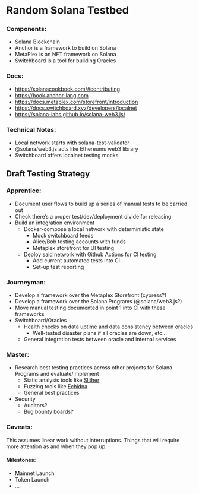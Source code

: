 # Random Solana Testbed

### Components: 
- Solana Blockchain
- Anchor is a framework to build on Solana
- MetaPlex is an NFT framework on Solana
- Switchboard is a tool for building Oracles

### Docs: 
- https://solanacookbook.com/#contributing
- https://book.anchor-lang.com
- https://docs.metaplex.com/storefront/introduction
- https://docs.switchboard.xyz/developers/localnet
- https://solana-labs.github.io/solana-web3.js/

### Technical Notes:
- Local network starts with solana-test-validator
- @solana/web3.js acts like Ethereums web3 library
- Switchboard offers localnet testing mocks

## Draft Testing Strategy

### Apprentice: 

* Document user flows to build up a series of manual tests to be carried out
* Check there’s a proper test/dev/deployment divide for releasing
* Build an integration environment
    * Docker-compose a local network with deterministic state
        * Mock switchboard feeds
        * Alice/Bob testing accounts with funds
        * Metaplex storefront for UI testing
    * Deploy said network with Github Actions for CI testing
        * Add current automated tests into CI
        * Set-up test reporting

### Journeyman: 

* Develop a framework over the Metaplex Storefront (cypress?)
* Develop a framework over the Solana Programs (@solana/web3.js?)
* Move manual testing documented in point 1 into CI with these frameworks
* Switchboard/Oracles
   * Health checks on data uptime and data consistency between oracles
      * Well-tested disaster plans if all oracles are down, etc... 
   * General integration tests between oracle and internal services 

### Master: 

* Research best testing practices across other projects for Solana Programs and evaluate/implement
   * Static analysis tools like [Slither](https://github.com/crytic/slither)
   * Fuzzing tools like [Echidna](https://github.com/crytic/echidna)
   * General best practices 
* Security
   * Auditors? 
   * Bug bounty boards? 

### Caveats:

This assumes linear work without interruptions. Things that will require more attention as and when they pop up: 

#### Milestones: 

* Mainnet Launch
* Token Launch
* ...
